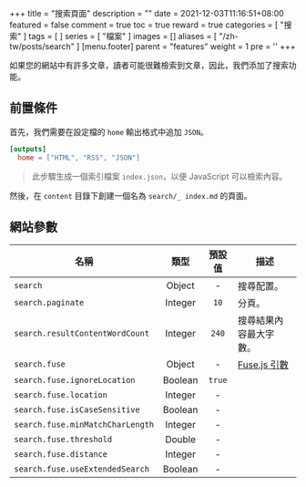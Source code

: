 +++
title = "搜索頁面"
description = ""
date = 2021-12-03T11:16:51+08:00
featured = false
comment = true
toc = true
reward = true
categories = [
  "搜索"
]
tags = [
]
series = [
  "檔案"
]
images = []
aliases = [
  "/zh-tw/posts/search"
]
[menu.footer]
  parent = "features"
  weight = 1
  pre = '<i class="fas fa-fw fa-search"></i>'
+++

如果您的網站中有許多文章，讀者可能很難檢索到文章，因此，我們添加了搜索功能。

<!--more-->

## 前置條件

首先，我們需要在設定檔的 `home` 輸出格式中追加 `JSON`。

```toml
[outputs]
  home = ["HTML", "RSS", "JSON"]
```

> 此步驟生成一個索引檔案 `index.json`，以便 JavaScript 可以檢索內容。

然後，在 `content` 目錄下創建一個名為 `search/_ index.md` 的頁面。

## 網站參數

| 名稱 | 類型 | 預設值 | 描述
|---|:-:|:-:|---
| `search` | Object | - | 搜尋配置。
| `search.paginate` | Integer | `10` | 分頁。
| `search.resultContentWordCount` | Integer | `240` | 搜尋結果內容最大字數。
| `search.fuse` | Object | - | [Fuse.js 引數](https://fusejs.io/api/options.html)
| `search.fuse.ignoreLocation` | Boolean | `true` |
| `search.fuse.location` | Integer | - |
| `search.fuse.isCaseSensitive` | Boolean | - |
| `search.fuse.minMatchCharLength` | Integer | - |
| `search.fuse.threshold` | Double | - |
| `search.fuse.distance` | Integer | - |
| `search.fuse.useExtendedSearch` | Boolean | - |
